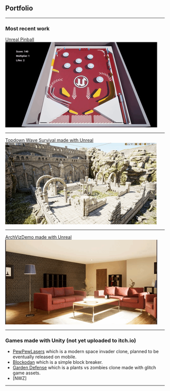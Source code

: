 ## Portfolio

---

### Most recent work 

[Unreal Pinball](https://thetiodan.itch.io/tios-unreal-pinball)
<img src="images/Pinballgif.gif?raw=true"/>

---
[Topdown Wave Survival made with Unreal](https://thetiodan.itch.io/tios-wave-survival)
<img src="images/SurvivalGif.gif?raw=true"/>

---
[ArchVizDemo made with Unreal](https://thetiodan.itch.io/tios-archviz)
<img src="images/ArchVizGif.gif?raw=true"/>

---

### Games made with Unity (not yet uploaded to itch.io)

- [PewPewLasers](https://github.com/TheTiodan/PewPewLasers) which is a modern space invader clone, planned to be eventually released on mobile.
- [Blockodan](https://github.com/TheTiodan/Blockodan) which is a simple block breaker.
- [Garden Defense](https://github.com/TheTiodan/Gardendefense) which is a plants vs zombies clone made with glitch game assets.
- [NWZ]


---





